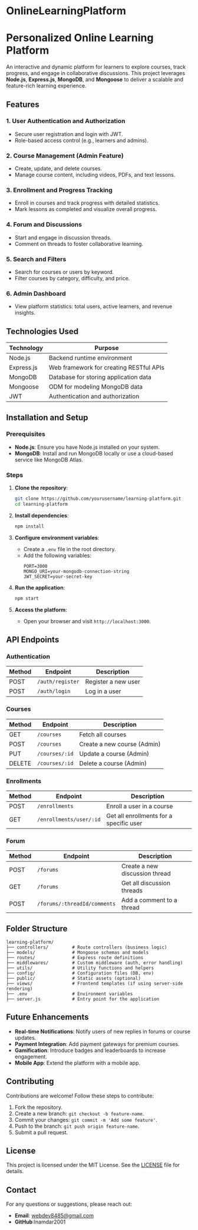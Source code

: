 # OnlineLearningPlatform
# Personalized Online Learning Platform

An interactive and dynamic platform for learners to explore courses, track progress, and engage in collaborative discussions. This project leverages **Node.js**, **Express.js**, **MongoDB**, and **Mongoose** to deliver a scalable and feature-rich learning experience.

## Features

### 1. User Authentication and Authorization

- Secure user registration and login with JWT.
- Role-based access control (e.g., learners and admins).

### 2. Course Management (Admin Feature)

- Create, update, and delete courses.
- Manage course content, including videos, PDFs, and text lessons.

### 3. Enrollment and Progress Tracking

- Enroll in courses and track progress with detailed statistics.
- Mark lessons as completed and visualize overall progress.

### 4. Forum and Discussions

- Start and engage in discussion threads.
- Comment on threads to foster collaborative learning.

### 5. Search and Filters

- Search for courses or users by keyword.
- Filter courses by category, difficulty, and price.

### 6. Admin Dashboard

- View platform statistics: total users, active learners, and revenue insights.

## Technologies Used

| Technology | Purpose                                 |
| ---------- | --------------------------------------- |
| Node.js    | Backend runtime environment             |
| Express.js | Web framework for creating RESTful APIs |
| MongoDB    | Database for storing application data   |
| Mongoose   | ODM for modeling MongoDB data           |
| JWT        | Authentication and authorization        |

## Installation and Setup

### Prerequisites

- **Node.js**: Ensure you have Node.js installed on your system.
- **MongoDB**: Install and run MongoDB locally or use a cloud-based service like MongoDB Atlas.

### Steps

1. **Clone the repository**:

   ```bash
   git clone https://github.com/yourusername/learning-platform.git
   cd learning-platform
   ```

2. **Install dependencies**:

   ```bash
   npm install
   ```

3. **Configure environment variables**:

   - Create a `.env` file in the root directory.
   - Add the following variables:
     ```env
     PORT=3000
     MONGO_URI=your-mongodb-connection-string
     JWT_SECRET=your-secret-key
     ```

4. **Run the application**:

   ```bash
   npm start
   ```

5. **Access the platform**:

   - Open your browser and visit `http://localhost:3000`.

## API Endpoints

### Authentication

| Method | Endpoint         | Description         |
| ------ | ---------------- | ------------------- |
| POST   | `/auth/register` | Register a new user |
| POST   | `/auth/login`    | Log in a user       |

### Courses

| Method | Endpoint       | Description                 |
| ------ | -------------- | --------------------------- |
| GET    | `/courses`     | Fetch all courses           |
| POST   | `/courses`     | Create a new course (Admin) |
| PUT    | `/courses/:id` | Update a course (Admin)     |
| DELETE | `/courses/:id` | Delete a course (Admin)     |

### Enrollments

| Method | Endpoint                | Description                             |
| ------ | ----------------------- | --------------------------------------- |
| POST   | `/enrollments`          | Enroll a user in a course               |
| GET    | `/enrollments/user/:id` | Get all enrollments for a specific user |

### Forum

| Method | Endpoint                     | Description                    |
| ------ | ---------------------------- | ------------------------------ |
| POST   | `/forums`                    | Create a new discussion thread |
| GET    | `/forums`                    | Get all discussion threads     |
| POST   | `/forums/:threadId/comments` | Add a comment to a thread      |

## Folder Structure

```
learning-platform/
├── controllers/         # Route controllers (business logic)
├── models/              # Mongoose schemas and models
├── routes/              # Express route definitions
├── middlewares/         # Custom middleware (auth, error handling)
├── utils/               # Utility functions and helpers
├── config/              # Configuration files (DB, env)
├── public/              # Static assets (optional)
├── views/               # Frontend templates (if using server-side rendering)
├── .env                 # Environment variables
├── server.js            # Entry point for the application
```

## Future Enhancements

- **Real-time Notifications**: Notify users of new replies in forums or course updates.
- **Payment Integration**: Add payment gateways for premium courses.
- **Gamification**: Introduce badges and leaderboards to increase engagement.
- **Mobile App**: Extend the platform with a mobile app.

## Contributing

Contributions are welcome! Follow these steps to contribute:

1. Fork the repository.
2. Create a new branch: `git checkout -b feature-name`.
3. Commit your changes: `git commit -m 'Add some feature'`.
4. Push to the branch: `git push origin feature-name`.
5. Submit a pull request.

## License

This project is licensed under the MIT License. See the [LICENSE](LICENSE) file for details.

## Contact

For any questions or suggestions, please reach out:

- **Email**: [webdev8485@gmail.com](mailto\:webdev8485@gmail.com) 
- **GitHub**:Inamdar2001

